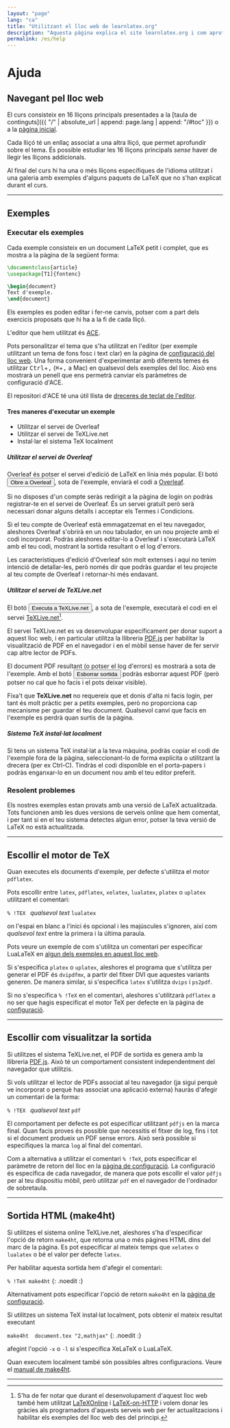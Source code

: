 ```yaml
---
layout: "page"
lang: "ca"
title: "Utilitzant el lloc web de learnlatex.org"
description: "Aquesta pàgina explica el site learnlatex.org i com aprofitar-lo al màxim."
permalink: /es/help
---
```


# Ajuda


## Navegant pel lloc web

El curs consisteix en 16 lliçons principals presentades a la [taula de continguts]({{ "/" | absolute_url | append: page.lang | append: "/#toc" }}) o a la [pàgina inicial](./).

Cada lliçó té un enllaç associat a una altra lliçó, que permet aprofundir sobre el tema. És possible estudiar les 16 lliçons principals _sense_ haver de llegir les lliçons addicionals.

Al final del curs hi ha una o més lliçons específiques de l'idioma utilitzat i una galeria amb exemples d'alguns paquets de LaTeX que no s'han explicat durant el curs.

---

## Exemples 

### Executar els exemples

Cada exemple consisteix en un document LaTeX petit i complet, que es mostra a la pàgina de la següent forma:

```latex
\documentclass{article}
\usepackage[T1]{fontenc}

\begin{document}
Text d'exemple.
\end{document}
```

Els exemples es poden editar i fer-ne canvis, potser com a part dels exercicis proposats que hi ha a la fi de cada lliçó.

L'editor que hem utilitzat és [ACE](https://ace.c9.io/).

Pots personalitzar el tema que s'ha utilitzat en l'editor (per exemple utilitzant un tema de fons fosc i text clar) en la pàgina de [configuració del lloc web](settings). Una forma convenient d'experimentar amb diferents temes és utilitzar <kbd>Ctrl</kbd>+<kbd>,</kbd> (<kbd>⌘</kbd>+<kbd>,</kbd> a Mac) en qualsevol dels exemples del lloc. Això ens mostrarà un penell que ens permetrà canviar els paràmetres de configuració d'ACE.

El repositori d'ACE té una útil llista de [dreceres de teclat de l'editor](https://github.com/ajaxorg/ace/wiki/Default-Keyboard-Shortcuts).


#### Tres maneres d'executar un exemple

* Utilitzar el servei de Overleaf
* Utilitzar el servei de TeXLive.net
* Instal·lar el sistema TeX localment

##### Utilitzar el servei de Overleaf

Overleaf és potser el servei d'edició de LaTeX en línia més popular. El botó <button>Obre a Overleaf</button>, sota de l'exemple, enviarà el codi a [Overleaf](https://www.overleaf.com/about).

Si no disposes d'un compte seràs redirigit a la pàgina de login on podràs registrar-te en el servei de Overleaf. És un servei gratuït però serà necessari donar alguns detalls i acceptar els Termes i Condicions.

Si el teu compte de Overleaf està emmagatzemat en el teu navegador, aleshores Overleaf s'obrirà en un nou tabulador, en un nou projecte amb el codi incorporat. Podràs aleshores editar-lo a Overleaf i s'executarà LaTeX amb el teu codi, mostrant la sortida resultant o el log d'errors.

Les característiques d'edició d'Overleaf són molt extenses i aquí no tenim intenció de detallar-les, però només dir que podràs guardar el teu projecte al teu compte de Overleaf i retornar-hi més endavant.

##### Utilitzar el servei de TeXLive.net

El botó <button>Executa a TeXLive.net</button>, a sota de l'exemple, executarà el codi en el servei
[TeXLive.net](https://texlive.net)[^1].

El servei TeXLive.net es va desenvolupar específicament per donar suport a aquest lloc web, i en particular utilitza la llibreria [PDF.js](https://mozilla.github.io/pdf.js/) per habilitar la visualització de PDF en el navegador i en el mòbil sense haver de fer servir cap altre lector de PDFs.

El document PDF resultant (o potser el log d'errors) es mostrarà a sota de l'exemple. Amb el botó <button>Esborrar sortida</button> podràs esborrar aquest PDF (però potser no cal que ho facis i el pots deixar visible).

Fixa't que **TeXLive.net** no requereix que et donis d'alta ni facis login, per tant és molt pràctic per a petits exemples, però no proporciona cap mecanisme per guardar el teu document. Qualsevol canvi que facis en l'exemple es perdrà quan surtis de la pàgina.

##### Sistema TeX instal·lat localment

Si tens un sistema TeX instal·lat a la teva màquina, podràs copiar el codi de l'exemple fora de la pàgina, seleccionant-lo de forma explícita o utilitzant la drecera (per ex Ctrl-C). Tindràs el codi disponible en el porta-papers i podràs enganxar-lo en un document nou amb el teu editor preferit.
   
### Resolent problemes

Els nostres exemples estan provats amb una versió de LaTeX actualitzada. Tots funcionen amb les dues versions de serveis online que hem comentat, i per tant si en el teu sistema detectes algun error, potser la teva versió de LaTeX no està actualitzada.

---

## Escollir el motor de TeX

Quan executes els documents d'exemple, per defecte s'utilitza el motor `pdflatex`.

Pots escollir entre `latex`, `pdflatex`, `xelatex`, `lualatex`, `platex` o `uplatex` utilitzant el comentari:

`% !TEX ` _qualsevol text_ `lualatex`

on l'espai en blanc a l'inici és opcional i les majúscules s'ignoren, així com _qualsevol text_ entre la primera i la última paraula.

Pots veure un exemple de com s'utilitza un comentari per especificar LuaLaTeX en [algun dels exemples en aquest lloc web](more-14).

Si s'especifica `platex` o `uplatex`, aleshores el programa que s'utilitza per generar el PDF és `dvipdfmx`, a partir del fitxer DVI que aquestes variants generen. De manera similar, si s'especifica `latex` s'utilitza `dvips` i `ps2pdf`.

Si no s'especifica `% !TeX` en el comentari, aleshores s'utilitzarà `pdflatex` a no ser que hagis especificat el motor TeX per defecte en la pàgina de [configuració](settings).

---

## Escollir com visualitzar la sortida

Si utilitzes el sistema TeXLive.net, el PDF de sortida es genera amb la llibreria [PDF.js](https://mozilla.github.io/pdf.js/). Això té un comportament consistent independentment del navegador que utilitzis.

Si vols utilitzar el lector de PDFs associat al teu navegador (ja sigui perquè ve incorporat o perquè has associat una aplicació externa) hauràs d'afegir un comentari de la forma:

`% !TEX ` _qualsevol text_ `pdf`

El comportament per defecte es pot especificar utilitzant `pdfjs` en la marca final. Quan facis proves és possible que necessitis el fitxer de log, fins i tot si el document produeix un PDF sense errors. Això serà possible si especifiques la marca `log` al final del comentari.

Com a alternativa a utilitzar el comentari `% !TeX`, pots especificar el paràmetre de retorn del lloc en la [pàgina de configuració](settings). La configuració és específica de cada navegador, de manera que pots escollir el valor `pdfjs` per al teu dispositiu mòbil, però utilitzar `pdf` en el navegador de l'ordinador de sobretaula.


---

## Sortida HTML (make4ht)

Si utilitzes el sistema online TeXLive.net, aleshores s'ha d'especificar l'opció de retorn `make4ht`, que retorna una o més pàgines HTML dins del marc de la pàgina. Es pot especificar al mateix temps que `xelatex` o `lualatex` o bé el valor per defecte `latex`.

Per habilitar aquesta sortida hem d'afegir el comentari:


`% !TeX make4ht`
{: .noedit :}


Alternativament pots especificar l'opció de retorn `make4ht` en la [pàgina de configuració](settings).


Si utilitzes un sistema TeX instal·lat localment, pots obtenir el mateix resultat executant

`make4ht  document.tex "2,mathjax"`
{: .noedit :}

afegint l'opció `-x` o `-l` si s'especifica XeLaTeX o LuaLaTeX.

Quan executem localment també són possibles altres configuracions. Veure el [manual de make4ht](https://texdoc.org/pkg/make4ht).

---

[^1]: S'ha de fer notar que durant el desenvolupament d'aquest lloc web també hem utilitzat [LaTeXOnline](https://latexonline.cc/) i [LaTeX-on-HTTP](https://github.com/YtoTech/latex-on-http) i volem donar les gràcies als programadors d'aquests serveis web per fer actualitzacions i habilitar els exemples del lloc web des del principi.
